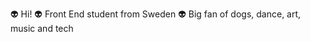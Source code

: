👽 Hi!
👽 Front End student from Sweden
👽 Big fan of dogs, dance, art, music and tech 


<!---
lrosenqv/lrosenqv is a ✨ special ✨ repository because its `README.md` (this file) appears on your GitHub profile.
You can click the Preview link to take a look at your changes.
--->
